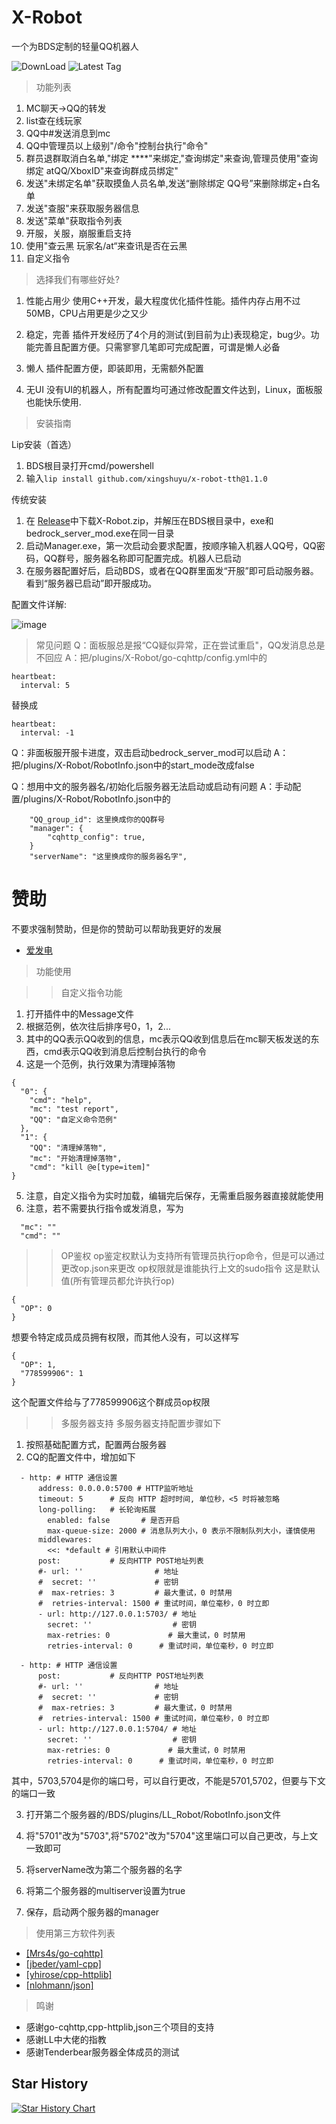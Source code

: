 # X-Robot
一个为BDS定制的轻量QQ机器人

![DownLoad](https://img.shields.io/github/downloads/XingShuyu/X-Robot/latest/total?style=for-the-badge&color=success)
![Latest Tag](https://img.shields.io/github/v/tag/XingShuyu/X-Robot?label=LATEST%20TAG&style=for-the-badge)
>功能列表

1. MC聊天->QQ的转发
2. list查在线玩家
3. QQ中#发送消息到mc
4. QQ中管理员以上级别"/命令"控制台执行"命令"
5. 群员退群取消白名单,"绑定 ****"来绑定,"查询绑定"来查询,管理员使用"查询绑定 atQQ/XboxID"来查询群成员绑定"
6. 发送"未绑定名单"获取摸鱼人员名单,发送“删除绑定 QQ号”来删除绑定+白名单
7. 发送"查服"来获取服务器信息
8. 发送"菜单"获取指令列表
9. 开服，关服，崩服重启支持
10. 使用"查云黑 玩家名/at“来查讯是否在云黑
11. 自定义指令

>选择我们有哪些好处?

1. 性能占用少
   使用C++开发，最大程度优化插件性能。插件内存占用不过50MB，CPU占用更是少之又少

2. 稳定，完善
   插件开发经历了4个月的测试(到目前为止)表现稳定，bug少。功能完善且配置方便。只需寥寥几笔即可完成配置，可谓是懒人必备

3. 懒人
   插件配置方便，即装即用，无需额外配置

4. 无UI
   没有UI的机器人，所有配置均可通过修改配置文件达到，Linux，面板服也能快乐使用.

>安装指南

Lip安装（首选）
1. BDS根目录打开cmd/powershell
2. 输入```lip install github.com/xingshuyu/x-robot-tth@1.1.0```

传统安装
1. 在 [Release](https://github.com/XingShuyu/X-Robot/releases)中下载X-Robot.zip，并解压在BDS根目录中，exe和bedrock_server_mod.exe在同一目录
2. 启动Manager.exe，第一次启动会要求配置，按顺序输入机器人QQ号，QQ密码，QQ群号，服务器名称即可配置完成。机器人已启动
3. 在服务器配置好后，启动BDS，或者在QQ群里面发“开服”即可启动服务器。看到“服务器已启动”即开服成功。

配置文件详解:


![image](https://user-images.githubusercontent.com/82715884/235444748-c7ef4629-b541-4f74-9b74-df9cfc4a9f7d.png)


>常见问题
Q：面板服总是报“CQ疑似异常，正在尝试重启"，QQ发消息总是不回应
A：把/plugins/X-Robot/go-cqhttp/config.yml中的
```
heartbeat:
  interval: 5
```
替换成
```
heartbeat:
  interval: -1
```

Q：非面板服开服卡进度，双击启动bedrock_server_mod可以启动
A：把/plugins/X-Robot/RobotInfo.json中的start_mode改成false

Q：想用中文的服务器名/初始化后服务器无法启动或启动有问题
A：手动配置/plugins/X-Robot/RobotInfo.json中的
```
    "QQ_group_id": 这里换成你的QQ群号
    "manager": {
        "cqhttp_config": true,
    }
    "serverName": "这里换成你的服务器名字",
```

# 赞助
不要求强制赞助，但是你的赞助可以帮助我更好的发展
* [爱发电](https://afdian.net/@X-Robot)

>功能使用

>>自定义指令功能
1. 打开插件中的Message文件
2. 根据范例，依次往后排序号0，1，2...
3. 其中的QQ表示QQ收到的信息，mc表示QQ收到信息后在mc聊天板发送的东西，cmd表示QQ收到消息后控制台执行的命令
4. 这是一个范例，执行效果为清理掉落物
```
{
  "0": {
    "cmd": "help",
    "mc": "test report",
    "QQ": "自定义命令范例"
  },
  "1": {
    "QQ": "清理掉落物",
    "mc": "开始清理掉落物",
    "cmd": "kill @e[type=item]"
}
```
5. 注意，自定义指令为实时加载，编辑完后保存，无需重启服务器直接就能使用
6. 注意，若不需要执行指令或发消息，写为
```
  "mc": ""
  "cmd": ""
```

>>OP鉴权
op鉴定权默认为支持所有管理员执行op命令，但是可以通过更改op.json来更改
op权限就是谁能执行上文的sudo指令
这是默认值(所有管理员都允许执行op)
```
{
  "OP": 0
}
```

想要令特定成员成员拥有权限，而其他人没有，可以这样写
```
{
  "OP": 1,
  "778599906": 1
}
```
这个配置文件给与了778599906这个群成员op权限
>>多服务器支持
多服务器支持配置步骤如下
1. 按照基础配置方式，配置两台服务器
2. CQ的配置文件中，增加如下
```
  - http: # HTTP 通信设置
      address: 0.0.0.0:5700 # HTTP监听地址
      timeout: 5      # 反向 HTTP 超时时间, 单位秒，<5 时将被忽略
      long-polling:   # 长轮询拓展
        enabled: false       # 是否开启
        max-queue-size: 2000 # 消息队列大小，0 表示不限制队列大小，谨慎使用
      middlewares:
        <<: *default # 引用默认中间件
      post:           # 反向HTTP POST地址列表
      #- url: ''                # 地址
      #  secret: ''             # 密钥
      #  max-retries: 3         # 最大重试，0 时禁用
      #  retries-interval: 1500 # 重试时间，单位毫秒，0 时立即
      - url: http://127.0.0.1:5703/ # 地址
        secret: ''                  # 密钥
        max-retries: 0             # 最大重试，0 时禁用
        retries-interval: 0      # 重试时间，单位毫秒，0 时立即
      
  - http: # HTTP 通信设置
      post:           # 反向HTTP POST地址列表
      #- url: ''                # 地址
      #  secret: ''             # 密钥
      #  max-retries: 3         # 最大重试，0 时禁用
      #  retries-interval: 1500 # 重试时间，单位毫秒，0 时立即
      - url: http://127.0.0.1:5704/ # 地址
        secret: ''                  # 密钥
        max-retries: 0             # 最大重试，0 时禁用
        retries-interval: 0      # 重试时间，单位毫秒，0 时立即
```
其中，5703,5704是你的端口号，可以自行更改，不能是5701,5702，但要与下文的端口一致

3. 打开第二个服务器的/BDS/plugins/LL_Robot/RobotInfo.json文件

4. 将"5701"改为"5703",将"5702"改为"5704"这里端口可以自己更改，与上文一致即可

5. 将serverName改为第二个服务器的名字

6. 将第二个服务器的multiserver设置为true

7. 保存，启动两个服务器的manager

>使用第三方软件列表

* [[Mrs4s/go-cqhttp]](https://github.com/Mrs4s/go-cqhttp)
* [[jbeder/yaml-cpp]](https://github.com/jbeder/yaml-cpp)
* [[yhirose/cpp-httplib]](https://github.com/yhirose/cpp-httplib)
* [[nlohmann/json]](https://github.com/nlohmann/json)

>鸣谢

* 感谢go-cqhttp,cpp-httplib,json三个项目的支持
* 感谢LL中大佬的指教
* 感谢Tenderbear服务器全体成员的测试

## Star History

[![Star History Chart](https://api.star-history.com/svg?repos=XingShuyu/X-Robot&type=Date)](https://star-history.com/#XingShuyu/X-Robot&Date)

